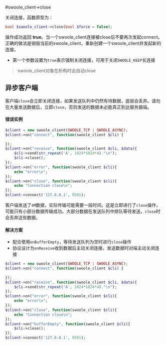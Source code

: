 #swoole_client->close

关闭连接，函数原型为：
```php
bool $swoole_client->close(bool $force = false);
```
操作成功返回 **true**。当一个swoole_client连接被close后不要再次发起connect。正确的做法是销毁当前的swoole_client，重新创建一个swoole_client并发起新的连接。

* 第一个参数设置为`true`表示强制关闭连接，可用于关闭`SWOOLE_KEEP`长连接

> swoole_client对象在析构时会自动close

异步客户端
----
客户端`close`会立即关闭连接，如果发送队列中仍然有待数据，底层会丢弃。请勿在大量发送数据后，立即`close`，否则发送的数据未必能真正到达服务器端。

#### 错误实例

```php
$client = new swoole_client(SWOOLE_TCP | SWOOLE_ASYNC);
$client->on("connect", function(swoole_client $cli) {
	
});
$client->on("receive", function(swoole_client $cli, $data){
    $cli->send(str_repeat('A', 1024*1024*4)."\n");
	$cli->close();
});
$client->on("error", function(swoole_client $cli){
    echo "error\n";
});
$client->on("close", function(swoole_client $cli){
    echo "Connection close\n";
});
$client->connect('127.0.0.1', 9501);
```

客户端发送了`4M`数据，实际传输可能需要一段时间。这是立即进行了`close`操作，可能只有小部分数据传输成功。大部分数据在发送队列中排队等待发送，`close`时会丢弃这些数据。

#### 解决方案
* 配合使用`onBufferEmpty`，等待发送队列为空时进行`close`操作
* 协议设计为`onReceive`收到数据后主动关闭连接，发送数据时对端主动关闭连接

```php
$client = new swoole_client(SWOOLE_TCP | SWOOLE_ASYNC);
$client->on("connect", function(swoole_client $cli) {
	
});
$client->on("receive", function(swoole_client $cli, $data){
    $cli->send(str_repeat('A', 1024*1024*4)."\n");
});
$client->on("error", function(swoole_client $cli){
    echo "error\n";
});
$client->on("close", function(swoole_client $cli){
    echo "Connection close\n";
});
$client->on("bufferEmpty", function(swoole_client $cli){
    $cli->close();
});
$client->connect('127.0.0.1', 9501);
```

